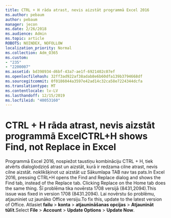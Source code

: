 ```yaml
---
title: CTRL + H rāda atrast, nevis aizstāt programmā Excel 2016
ms.author: pebaum
author: pebaum
manager: jecon
ms.date: 2/26/2018
ms.audience: Admin
ms.topic: article
ROBOTS: NOINDEX, NOFOLLOW
localization_priority: Normal
ms.collection: Adm_O365
ms.custom:
- "235"
- "2200007"
ms.assetid: bd398934-d6bf-43a7-ae1f-6921402c07ef
ms.openlocfilehash: 32ff3ad922af38adab8e6b60dfa139b3794668df
ms.sourcegitcommit: 0f0186044a3597e42ad14c32ca58e7224344dcfa
ms.translationtype: MT
ms.contentlocale: lv-LV
ms.lasthandoff: 12/15/2019
ms.locfileid: "40053160"
---
```

# <a name="ctrlh-shows-find-not-replace-in-excel"></a><span data-ttu-id="405e5-102">CTRL + H rāda atrast, nevis aizstāt programmā Excel</span><span class="sxs-lookup"><span data-stu-id="405e5-102">CTRL+H shows Find, not Replace in Excel</span></span>

<span data-ttu-id="405e5-103">Programmā Excel 2016, nospiežot taustiņu kombināciju CTRL + H, tiek atvērts dialoglodziņš atrast un aizstāt, kurā ir redzama cilne atrast, nevis cilne aizstāt. noklikšķinot uz aizstāt uz Sākumlapa TAB nav tas pats.</span><span class="sxs-lookup"><span data-stu-id="405e5-103">In Excel 2016, pressing CTRL+H opens the Find and Replace dialog and shows the Find tab, instead of the Replace tab. Clicking Replace on the Home tab does the same thing.</span></span> <span data-ttu-id="405e5-104">Šī problēma tika novērsta 1708 versijā (8431,2094).</span><span class="sxs-lookup"><span data-stu-id="405e5-104">This issue was fixed in version 1708 (8431.2094).</span></span> <span data-ttu-id="405e5-105">Lai novērstu šo problēmu, atjauniniet uz jaunāko Office versiju.</span><span class="sxs-lookup"><span data-stu-id="405e5-105">To fix this, update to the latest version of Office.</span></span> <span data-ttu-id="405e5-106">Atlasiet **failu** \> **konta** \> **atjaunināšanas opcijas** \> **Atjaunināt tūlīt**.</span><span class="sxs-lookup"><span data-stu-id="405e5-106">Select **File** \> **Account** \> **Update Options** \> **Update Now**.</span></span>
  